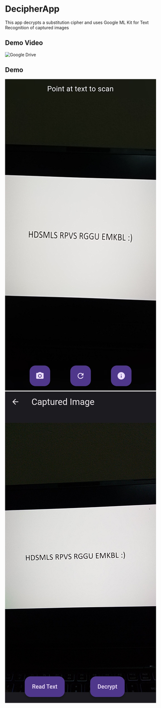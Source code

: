 # DecipherApp

This app decrypts a substitution cipher and uses Google ML Kit for Text Recognition of captured images

## Demo Video

![Google Drive](https://drive.google.com/file/d/1HsdFpo3TTfOOkBJa7JNntxUpnMDa39uj/view?usp=drive_link)

## Demo
![Home Screen](media/Home.jpg)
![Capture Screen](media/Capture.jpg)
